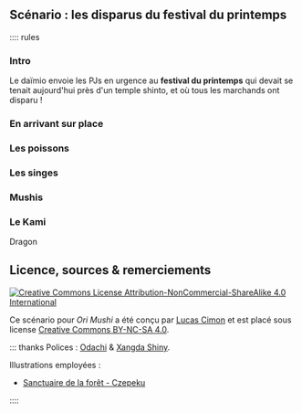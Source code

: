 ## Scénario : les disparus du festival du printemps

:::: rules

### Intro
Le daïmio envoie les PJs en urgence au **festival du printemps**
qui devait se tenait aujourd'hui près d'un temple shinto,
et où tous les marchands ont disparu !

### En arrivant sur place

### Les poissons

### Les singes

### Mushis

### Le Kami
Dragon

## Licence, sources & remerciements
<a class="float-left" rel="license" href="http://creativecommons.org/licenses/by-nc-sa/4.0/"><img alt="Creative Commons License Attribution-NonCommercial-ShareAlike 4.0 International" style="border-width:0" src="https://i.creativecommons.org/l/by-nc-sa/4.0/88x31.png"></a>

 Ce scénario pour _Ori Mushi_ a été conçu par [Lucas Cimon](https://chezsoi.org/lucas/blog/) et est placé sous license <a rel="license" href="http://creativecommons.org/licenses/by-nc-sa/4.0/">Creative Commons BY-NC-SA 4.0</a>.

::: thanks
Polices : [Odachi](https://www.behance.net/gallery/59783897/Odachi-Free-Brush-Font)
& [Xangda Shiny](https://www.fontspace.com/starinkbrush/xangda-shiny).

Illustrations employées :
* [Sanctuaire de la forêt - Czepeku](https://www.czepeku.com/fr/store/product/forest-shrine-festival)

::::

